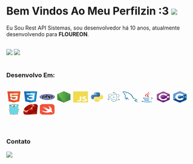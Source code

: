 <h1>Bem Vindos Ao Meu Perfilzin :3 <img src="https://raw.githubusercontent.com/kaueMarques/kaueMarques/master/hi.gif" width="30px"></h1>
<p>Eu Sou Rest API Sistemas, sou desenvolvedor há 10 anos, atualmente desenvolvendo para <b>FLOUREON</b>.</p><br>

<div>
    <img height="150rem" src="https://github-readme-stats.vercel.app/api?username=Rest-API-Sistemas&show_icons=true&theme=midnight-purple&include_all_commits=true&count_private=true">
    <img height="150em" src="https://github-readme-stats.vercel.app/api/top-langs/?username=Rest-API-Sistemas&layout=compact&langs_count=7&theme=midnight-purple"/>
</div>

<div><br>
    <h3>Desenvolvo Em:</h3>
</div>

<div class="dev"><br>
    <img alt="HTML5" height="30" width="40" src="https://raw.githubusercontent.com/devicons/devicon/master/icons/html5/html5-original.svg">
    <img alt="CSS3" height="30" width="40" src="https://raw.githubusercontent.com/devicons/devicon/master/icons/css3/css3-original.svg">
    <img alt="PHP" height="30" width="40" src="https://raw.githubusercontent.com/devicons/devicon/master/icons/php/php-original.svg">
    <img alt="NODEJS" height="30" width="40" src="https://raw.githubusercontent.com/devicons/devicon/master/icons/nodejs/nodejs-original.svg">
    <img alt="JS" height="30" width="40" src="https://raw.githubusercontent.com/devicons/devicon/master/icons/javascript/javascript-plain.svg">
    <img alt="PYTHON" height="30" width="40" src="https://raw.githubusercontent.com/devicons/devicon/master/icons/python/python-original.svg">
    <img alt="ELECTRON" height="30" width="40" src="https://raw.githubusercontent.com/devicons/devicon/master/icons/electron/electron-original.svg">
    <img alt="MYSQL & SQL" height="30" width="40" src="https://raw.githubusercontent.com/devicons/devicon/master/icons/mysql/mysql-original.svg">
    <img alt="JAVA" height="30" width="40" src="https://raw.githubusercontent.com/devicons/devicon/master/icons/java/java-original.svg">
    <img alt="C#" height="30" width="40" src="https://raw.githubusercontent.com/devicons/devicon/master/icons/csharp/csharp-original.svg">
    <img alt="C++" height="30" width="40" src="https://raw.githubusercontent.com/devicons/devicon/master/icons/cplusplus/cplusplus-original.svg">
    <img alt="GO" height="30" width="40" src="https://raw.githubusercontent.com/devicons/devicon/master/icons/go/go-original.svg">
    <img alt="RUBY" height="30" width="40" src="https://raw.githubusercontent.com/devicons/devicon/master/icons/ruby/ruby-original.svg">
    <img alt="SWIFT" height="30" width="40" src="https://raw.githubusercontent.com/devicons/devicon/master/icons/swift/swift-original.svg">
</div><br><br>


<h3>Contato</h3>

<div>
    </a>
    <a href="https://t.me/restapisistemas" target="_blank">
        <img src="https://img.shields.io/badge/Telegram-2CA5E0?style=for-the-badge&logo=telegram&logoColor=white" target="_blank">
    </a>
</div>
